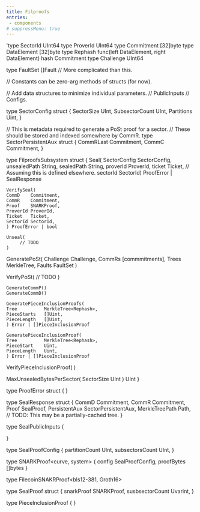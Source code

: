 ```yaml
---
title: Filproofs
entries:
 - components
# suppressMenu: true
---
```

'type SectorId    UInt64
type ProverId    UInt64
type Commitment  [32]byte
type DataElement [32]byte
type Rephash     func(left DataElement, right DataElement) hash Commitment
type Challenge   UInt64

type FaultSet   []Fault // More complicated than this.

// Constants can be zero-arg methods of structs (for now).

// Add data structures to minimize individual parameters.
// PublicInputs
// Configs.

type SectorConfig struct {
       SectorSize     UInt,
       SubsectorCount UInt,
       Partitions     Uint,
}

// This is metadata required to generate a PoSt proof for a sector.
// These should be stored and indexed somewhere by CommR.
type SectorPersistentAux struct {
       CommRLast      Commitment,
       CommC          Commitment,
}

type FilproofsSubsystem struct {
    Seal(
        SectorConfig   SectorConfig,
	unsealedPath   String,
	sealedPath     String,
	proverId       ProverId,
	ticket         Ticket, // Assuming this is defined  elsewhere.
	sectorId       SectorId) ProofError | SealResponse

    VerifySeal(
	CommD    Commitment,
	CommR    Commitment,
	Proof    SNARKProof,
	ProverId ProverId,
	Ticket   Ticket,
	SectorId SectorId,
	) ProofError | bool

    Unseal(
         // TODO
    )

   GeneratePoSt(
     Challenge Challenge,
     CommRs    [commmitments],
     Trees     MerkleTree<Rephash>,
     Faults    FaultSet
   )

   VerifyPoSt(
       // TODO
   )

    GenerateCommP()
    GenerateCommD()

    GeneratePieceInclusionProofs(
	Tree          MerkleTree<Rephash>,
	PieceStarts   []Uint,
	PieceLength   []Uint,
    ) Error | []PieceInclusionProof

    GeneratePieceInclusionProof(
	Tree          MerkleTree<Rephash>,
	PieceStart    Uint,
	PieceLength   Uint,
    ) Error | []PieceInclusionProof

   VerifyPieceInclusionProof(
   )

   MaxUnsealedBytesPerSector(
      SectorSize UInt
   ) UInt
}

type ProofError struct {
}

type SealResponse struct {
     CommD                 Commitment,
     CommR                 Commitment,
     Proof                 SealProof,
     PersistentAux         SectorPersistentAux,
     MerkleTreePath        Path, // TODO: This may be a partially-cached tree.
}

type SealPublicInputs {

}

type SealProofConfig {
    partitionCount UInt,
    subsectorsCount UInt,
}

type SNARKProof<curve, system> {
     config SealProofConfig,
     proofBytes []bytes
}

type FilecoinSNAKRProof<bls12-381, Groth16>

type SealProof struct {
     snarkProof      SNARKProof,
     susbsectorCount Uvarint,
}

type PieceInclusionProof {
}
